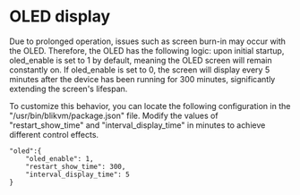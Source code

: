 # OLED display 

Due to prolonged operation, issues such as screen burn-in may occur with the OLED. Therefore, the OLED has the following logic: upon initial startup, oled_enable is set to 1 by default, meaning the OLED screen will remain constantly on. If oled_enable is set to 0, the screen will display every 5 minutes after the device has been running for 300 minutes, significantly extending the screen's lifespan.

To customize this behavior, you can locate the following configuration in the "/usr/bin/blikvm/package.json" file. Modify the values of "restart_show_time" and "interval_display_time" in minutes to achieve different control effects.

```
"oled":{
    "oled_enable": 1,
    "restart_show_time": 300,
    "interval_display_time": 5
}
```



